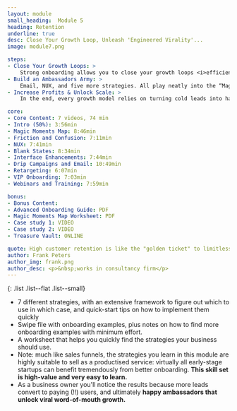 ```yaml
---
layout: module
small_heading:  Module 5
heading: Retention
underline: true
desc: Close Your Growth Loop, Unleash 'Engineered Virality'...
image: module7.png

steps:
- Close Your Growth Loops: >
    Strong onboarding allows you to close your growth loops <i>efficiently</i>. Increase retention, LTV & CAC allowance. The backbone of growth!
- Build an Ambassadors Army: >
    Email, NUX, and five more strategies. All play neatly into the “Magic Moments Map” frame- work, and allow for swift & simple execution.
- Increase Profits & Unlock Scale: >
    In the end, every growth model relies on turning cold leads into happy power users. Strengthen retention, and strengthen growth.

core:
- Core Content: 7 videos, 74 min
- Intro (50%): 3:56min
- Magic Moments Map: 8:46min
- Friction and Confusion: 7:11min
- NUX: 7:41min
- Blank States: 8:34min
- Interface Enhancements: 7:44min
- Drip Campaigns and Email: 10:49min
- Retargeting: 6:07min
- VIP Onboarding: 7:03min
- Webinars and Training: 7:59min

bonus:
- Bonus Content:
- Advanced Onboarding Guide: PDF
- Magic Moments Map Worksheet: PDF
- Case study 1: VIDEO
- Case study 2: VIDEO
- Treasure Vault: ONLINE

quote: High customer retention is like the "golden ticket" to limitless expansion. This course covers it in depth...
author: Frank Peters
author_img: frank.png
author_desc: <p>&nbsp;works in consultancy firm</p>
---
```


{: .list .list--flat .list--small}
- 7 different strategies, with an extensive framework to figure out which to use in which case, and quick-start tips on how to implement them quickly
- Swipe file with onboarding examples, plus notes on how to find more onboarding examples with minimum effort.
- A worksheet that helps you quickly find the strategies your business should use.
- Note: much like sales funnels, the strategies you learn in this module are highly suitable to sell as a productised service: virtually all early-stage startups can benefit tremendously from better onboarding. <b>This skill set is high-value and very easy to learn.</b>
- As a business owner you'll notice the results because more leads convert to paying (!!) users, and ultimately <b>happy ambassadors that unlock viral word-of-mouth growth.</b>
